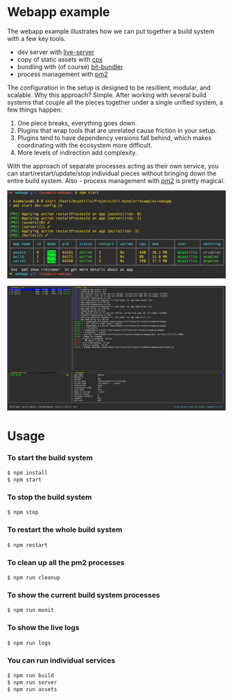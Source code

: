 # Webapp example

The webapp example illustrates how we can put together a build system with a few key tools.

- dev server with [live-server](https://github.com/tapio/live-server)
- copy of static assets with [cpx](https://github.com/mysticatea/cpx)
- bundling with (of course) [bit-bundler](https://github.com/MiguelCastillo/bit-bundler)
- process management with [pm2](https://github.com/Unitech/pm2)

The configuration in the setup is designed to be resillient, modular, and scalable. Why this approach? Simple. After working with several build systems that couple all the pieces together under a single unified system, a few things happen:

1. One piece breaks, everything goes down.
2. Plugins that wrap tools that are unrelated cause friction in your setup.
3. Plugins tend to have dependency versions fall behind, which makes coordinating with the ecosystem more difficult.
4. More levels of indirection add complexity.

With the approach of separate processes acting as their own service, you can start/restart/update/stop individual pieces without bringing down the entire build system. Also - process management with [pm2](https://github.com/Unitech/pm2) is pretty magical.

![start build](https://raw.githubusercontent.com/MiguelCastillo/bit-bundler/master/img/webapp-build-start.png "Starting up the build")

![monitor build](https://raw.githubusercontent.com/MiguelCastillo/bit-bundler/master/img/webapp-build-monitor.png "Monitoring the build processes")


# Usage

### To start the build system

```
$ npm install
$ npm start
```

### To stop the build system

```
$ npm stop
```

### To restart the whole build system

```
$ npm restart
```

### To clean up all the pm2 processes

```
$ npm run cleanup
```

### To show the current build system processes

```
$ npm run monit
```

### To show the live logs

```
$ npm run logs
```

### You can run individual services

```
$ npm run build
$ npm run server
$ npm run assets
```
